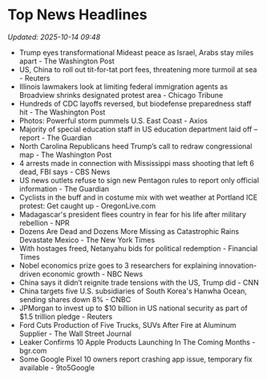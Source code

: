 # Top News Headlines

_Updated: 2025-10-14 09:48_

- Trump eyes transformational Mideast peace as Israel, Arabs stay miles apart - The Washington Post
- US, China to roll out tit-for-tat port fees, threatening more turmoil at sea - Reuters
- Illinois lawmakers look at limiting federal immigration agents as Broadview shrinks designated protest area - Chicago Tribune
- Hundreds of CDC layoffs reversed, but biodefense preparedness staff hit - The Washington Post
- Photos: Powerful storm pummels U.S. East Coast - Axios
- Majority of special education staff in US education department laid off – report - The Guardian
- North Carolina Republicans heed Trump’s call to redraw congressional map - The Washington Post
- 4 arrests made in connection with Mississippi mass shooting that left 6 dead, FBI says - CBS News
- US news outlets refuse to sign new Pentagon rules to report only official information - The Guardian
- Cyclists in the buff and in costume mix with wet weather at Portland ICE protest: Get caught up - OregonLive.com
- Madagascar's president flees country in fear for his life after military rebellion - NPR
- Dozens Are Dead and Dozens More Missing as Catastrophic Rains Devastate Mexico - The New York Times
- With hostages freed, Netanyahu bids for political redemption - Financial Times
- Nobel economics prize goes to 3 researchers for explaining innovation-driven economic growth - NBC News
- China says it didn’t reignite trade tensions with the US, Trump did - CNN
- China targets five U.S. subsidiaries of South Korea's Hanwha Ocean, sending shares down 8% - CNBC
- JPMorgan to invest up to $10 billion in US national security as part of $1.5 trillion pledge - Reuters
- Ford Cuts Production of Five Trucks, SUVs After Fire at Aluminum Supplier - The Wall Street Journal
- Leaker Confirms 10 Apple Products Launching In The Coming Months - bgr.com
- Some Google Pixel 10 owners report crashing app issue, temporary fix available - 9to5Google
